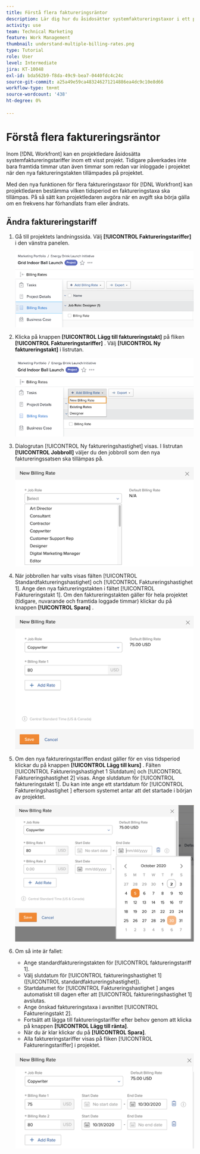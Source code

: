 ```yaml
---
title: Förstå flera faktureringsräntor
description: Lär dig hur du åsidosätter systemfaktureringstaxor i ett projekt.
activity: use
team: Technical Marketing
feature: Work Management
thumbnail: understand-multiple-billing-rates.png
type: Tutorial
role: User
level: Intermediate
jira: KT-10048
exl-id: bda562b9-f8da-49c9-bea7-0440fdc4c24c
source-git-commit: a25a49e59ca483246271214886ea4dc9c10e8d66
workflow-type: tm+mt
source-wordcount: '438'
ht-degree: 0%

---
```


# Förstå flera faktureringsräntor

Inom [!DNL Workfront] kan en projektledare åsidosätta systemfaktureringstariffer inom ett visst projekt. Tidigare påverkades inte bara framtida timmar utan även timmar som redan var inloggade i projektet när den nya faktureringstakten tillämpades på projektet.

Med den nya funktionen för flera faktureringstaxor för [!DNL Workfront] kan projektledaren bestämma vilken tidsperiod en faktureringstaxa ska tillämpas. På så sätt kan projektledaren avgöra när en avgift ska börja gälla om en frekvens har förhandlats fram eller ändrats.

## Ändra faktureringstariff

1. Gå till projektets landningssida. Välj **[!UICONTROL Faktureringstariffer]** i den vänstra panelen.

   ![En bild på hur du väljer [!UICONTROL Faktureringstariffer] i [!DNL Workfront]](assets/project-finances-1.png)

1. Klicka på knappen **[!UICONTROL Lägg till faktureringstakt]** på fliken **[!UICONTROL Faktureringstariffer]** . Välj **[!UICONTROL Ny faktureringstakt]** i listrutan.

   ![En bild på hur du väljer [!UICONTROL Ny faktureringsfrekvens] i [!DNL Workfront]](assets/project-finances-2.png)

1. Dialogrutan [!UICONTROL Ny faktureringshastighet] visas. I listrutan **[!UICONTROL Jobbroll]** väljer du den jobbroll som den nya faktureringssatsen ska tillämpas på.

   ![En bild av hur du väljer jobbroller i en ny faktureringsfrekvens i [!DNL Workfront]](assets/project-finances-3.png)

1. När jobbrollen har valts visas fälten [!UICONTROL Standardfaktureringshastighet] och [!UICONTROL Faktureringshastighet 1]. Ange den nya faktureringstakten i fältet [!UICONTROL Faktureringstakt 1]. Om den faktureringstakten gäller för hela projektet (tidigare, nuvarande och framtida loggade timmar) klickar du på knappen **[!UICONTROL Spara]** .

   ![En bild på hur du sparar en ny faktureringsfrekvens som gäller för hela projektet i [!DNL Workfront]](assets/project-finances-5.png)

1. Om den nya faktureringstariffen endast gäller för en viss tidsperiod klickar du på knappen **[!UICONTROL Lägg till kurs]** . Fälten [!UICONTROL Faktureringshastighet 1 Slutdatum] och [!UICONTROL Faktureringshastighet 2] visas. Ange slutdatum för [!UICONTROL faktureringstakt 1]. Du kan inte ange ett startdatum för [!UICONTROL Faktureringshastighet ] eftersom systemet antar att det startade i början av projektet.

   ![En bild på hur du skapar en ny faktureringsfrekvens som gäller för en viss tidsperiod, med början i början av projektet i [!DNL Workfront]](assets/project-finances-6.png)

1. Om så inte är fallet:

   * Ange standardfaktureringstakten för [!UICONTROL faktureringstariff 1].
   * Välj slutdatum för [!UICONTROL faktureringshastighet 1] ([!UICONTROL standardfaktureringshastighet]).
   * Startdatumet för [!UICONTROL Faktureringshastighet ] anges automatiskt till dagen efter att [!UICONTROL faktureringshastighet 1] avslutas.
   * Ange önskad faktureringstaxa i avsnittet [!UICONTROL Faktureringstakt 2].
   * Fortsätt att lägga till faktureringstariffer efter behov genom att klicka på knappen **[!UICONTROL Lägg till ränta]**.
   * När du är klar klickar du på **[!UICONTROL Spara]**.
   * Alla faktureringstariffer visas på fliken [!UICONTROL Faktureringstariffer] i projektet.

   ![En bild på hur du skapar nya faktureringsfrekvenser som gäller för olika tidsperioder i [!DNL Workfront]](assets/project-finances-7.png)
